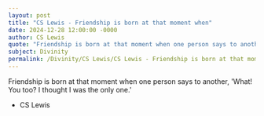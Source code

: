 ```yaml
---
layout: post
title: "CS Lewis - Friendship is born at that moment when"
date: 2024-12-28 12:00:00 -0000
author: CS Lewis
quote: "Friendship is born at that moment when one person says to another, 'What! You too? I thought I was the only one.'"
subject: Divinity
permalink: /Divinity/CS Lewis/CS Lewis - Friendship is born at that moment when
---
```


Friendship is born at that moment when one person says to another, 'What! You too? I thought I was the only one.'

- CS Lewis
